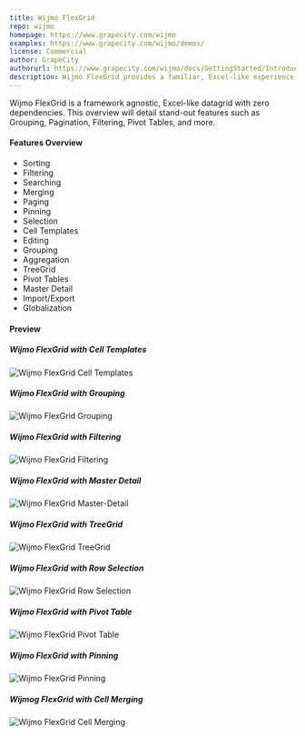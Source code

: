 ```yaml
---
title: Wijmo FlexGrid
repo: wijmo
homepage: https://www.grapecity.com/wijmo
examples: https://www.grapecity.com/wijmo/demos/
license: Commercial
author: GrapeCity
authorurl: https://www.grapecity.com/wijmo/docs/GettingStarted/Introduction
description: Wijmo FlexGrid provides a familiar, Excel-like experience in a datagrid. It supports all major JavaScript frameworks.
---
```


Wijmo FlexGrid is a framework agnostic, Excel-like datagrid with zero dependencies. This overview will detail stand-out features such as Grouping, Pagination, Filtering, Pivot Tables, and more.

#### Features Overview

* Sorting
* Filtering
* Searching
* Merging
* Paging
* Pinning
* Selection
* Cell Templates
* Editing
* Grouping
* Aggregation
* TreeGrid
* Pivot Tables
* Master Detail
* Import/Export
* Globalization

#### Preview

##### Wijmo FlexGrid with Cell Templates
![Wijmo FlexGrid Cell Templates](/images/libraries/wijmo-flexgrid/cell-templates.png "Wijmo FlexGrid Cell Templates")
##### Wijmo FlexGrid with Grouping
![Wijmo FlexGrid Grouping](/images/libraries/wijmo-flexgrid/grouping.png "Wijmo FlexGrid Grouping")
##### Wijmo FlexGrid with Filtering
![Wijmo FlexGrid Filtering](/images/libraries/wijmo-flexgrid/filtering.png "Wijmo FlexGrid Filtering")
##### Wijmo FlexGrid with Master Detail
![Wijmo FlexGrid Master-Detail](/images/libraries/wijmo-flexgrid/master-detail.png "Wijmo FlexGrid Master-Detail")
##### Wijmo FlexGrid with TreeGrid
![Wijmo FlexGrid TreeGrid](/images/libraries/wijmo-flexgrid/treegrid.png "Wijmo FlexGrid TreeGrid")
##### Wijmo FlexGrid with Row Selection
![Wijmo FlexGrid Row Selection](/images/libraries/wijmo-flexgrid/row-selection.png "Wijmo FlexGrid Row Selection")
##### Wijmo FlexGrid with Pivot Table
![Wijmo FlexGrid Pivot Table](/images/libraries/wijmo-flexgrid/pivot-table.png "Wijmo FlexGrid Pivot Table")
##### Wijmo FlexGrid with Pinning
![Wijmo FlexGrid Pinning](/images/libraries/wijmo-flexgrid/pinning.png "Wijmo FlexGrid Pinning")
##### Wijmog FlexGrid with Cell Merging
![Wijmo FlexGrid Cell Merging](/images/libraries/wijmo-flexgrid/pinning.png "Wijmo FlexGrid Cell Merging")